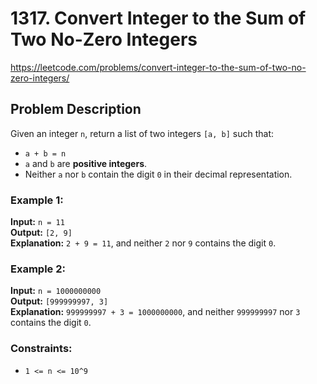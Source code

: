 # 1317. Convert Integer to the Sum of Two No-Zero Integers

https://leetcode.com/problems/convert-integer-to-the-sum-of-two-no-zero-integers/

## Problem Description

Given an integer `n`, return a list of two integers `[a, b]` such that:

- `a + b = n`
- `a` and `b` are **positive integers**.
- Neither `a` nor `b` contain the digit `0` in their decimal representation.

### Example 1:
**Input:** `n = 11`  
**Output:** `[2, 9]`  
**Explanation:** `2 + 9 = 11`, and neither `2` nor `9` contains the digit `0`.

### Example 2:
**Input:** `n = 1000000000`  
**Output:** `[999999997, 3]`  
**Explanation:** `999999997 + 3 = 1000000000`, and neither `999999997` nor `3` contains the digit `0`.

### Constraints:
- `1 <= n <= 10^9`
